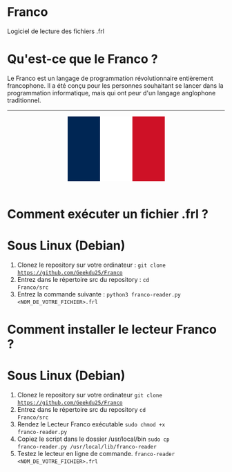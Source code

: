 # Franco
Logiciel de lecture des fichiers .frl
# Qu'est-ce que le Franco ?
Le Franco est un langage de programmation révolutionnaire entièrement francophone.
Il a été conçu pour les personnes souhaitant se lancer dans la programmation informatique, mais qui ont peur d'un langage anglophone traditionnel.
<br />
<hr />
<CENTER><img src="Drapeau_francais.png" alt="Drapeau de la France" title="Drapeau français"/></CENTER>
<br />

# Comment exécuter un fichier .frl ?
# Sous Linux (Debian)
1. Clonez le repository sur votre ordinateur :
<code>git clone https://github.com/Geekdu25/Franco</code>
2. Entrez dans le répertoire src du repository :
<code>cd Franco/src</code>
3. Entrez la commande suivante :
<code>python3 franco-reader.py <NOM_DE_VOTRE_FICHIER>.frl</code>
# Comment installer le lecteur Franco ?
# Sous Linux (Debian)
1. Clonez le repository sur votre ordinateur
<code>git clone https://github.com/Geekdu25/Franco</code>
2. Entrez dans le répertoire src du repository
<code>cd Franco/src</code>
3. Rendez le Lecteur Franco exécutable
<code>sudo chmod +x franco-reader.py</code>
4. Copiez le script dans le dossier /usr/local/bin
<code>sudo cp franco-reader.py /usr/local/lib/franco-reader</code>
5. Testez le lecteur en ligne de commande.
<code>franco-reader <NOM_DE_VOTRE_FICHIER>.frl</code>
